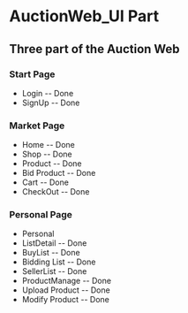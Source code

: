# AuctionWeb_UI Part
## Three part of the Auction Web  
### Start Page  
*  Login -- Done
*  SignUp -- Done
### Market Page
*  Home -- Done
*  Shop -- Done
*  Product -- Done
*  Bid Product -- Done
*  Cart -- Done
*  CheckOut -- Done
### Personal Page  
*  Personal
*  ListDetail -- Done
*  BuyList -- Done
*  Bidding List -- Done
*  SellerList -- Done
*  ProductManage -- Done
*  Upload Product -- Done
*  Modify Product -- Done
